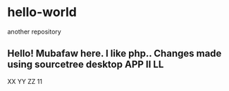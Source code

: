 # hello-world
another repository

Hello!
Mubafaw here. I like php..
Changes made using sourcetree desktop
APP II
LL
--
XX
YY
ZZ
11

